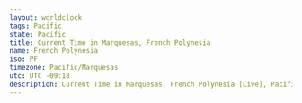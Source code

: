 ```yaml
---
layout: worldclock
tags: Pacific
state: Pacific
title: Current Time in Marquesas, French Polynesia
name: French Polynesia
iso: PF
timezone: Pacific/Marquesas
utc: UTC -09:18
description: Current Time in Marquesas, French Polynesia [Live], Pacific. Live update now time in Marquesas, timezone Pacific/Marquesas, UTC -09:18, Country ISO code & Current Local Time.
---
```


